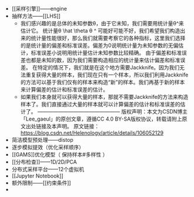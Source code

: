 - [[采样引擎]]——engine
- 抽样方法——[[LHS]]
	- 我们感兴趣的是总体的未知参数θ，由于它未知，我们需要用统计量θ^来估计它。
	  统计量θ  \hat \theta 
	  θ
	  ^
	  可能好可能不好，我们希望我们构造出来的统计量性能很好，那么我们就需要考察它的各种指标，这里我们选择的是统计量的偏差和标准误差。偏差为0说明统计量为未知参数的无偏估计，标准误差小说明用统计量估计未知参数比较精确。
	  由于偏差和标准误差也都是未知的数，因为我们需要构造相应的统计量来估计偏差和标准误差。
	  在特定的情况下，我们就是在这个地方需要Jackknife。因为我们无法重复获得大量的样本，我们现在只有一个样本，所以我们利用Jackknife的方法可以基于我们仅有的样本来构造“新”的样本。我们再基于新的样本来计算偏差的估计和标准误差的估计。
	- 如果我们本身就可以获得大量的样本，那就不需要Jackknife的方法来构造样本了。我们直接通过大量的样本就可以计算偏差的估计和标准误差的估计了。
	  ————————————————
	  版权声明：本文为CSDN博主「Lee_gaeul」的原创文章，遵循CC 4.0 BY-SA版权协议，转载请附上原文出处链接及本声明。
	  原文链接：https://blog.csdn.net/Helenology/article/details/106052129
- 简洁模型预处理——distop
- 逐步模拟提效（优化采样顺序）
- [[GAMS]]优化模型（ 保持样本#多样性 ）
- [[分布检查]]——1D/2D/PCA
- 分布式采样平台——12个虚拟机
- [[Jupyter Notebook]]
- 额外限制——[[约束条件]]
-
